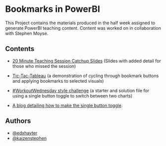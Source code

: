 # Bookmarks in PowerBI

This Project contains the materials produced in the half week assigned to generate PowerBI teaching content. Content was worked on in collaboration with Stephen Moyse.

## Contents

- [20 Minute Teaching Session Catchup Slides]() (Slides with added detail for those who missed the session)

- [Tic-Tac-Tableau]() (a demonstration of cycling through bookmark buttons and applying bookmarks to selected visuals)

- [#WorkoutWednesday style challenge]() (a starter and solution file for using a single button toggle to switch between two charts)

- [A blog detailing how to make the single button toggle]().

## Authors

- [@edxhayter](https://www.github.com/edxhayter)
- [@kaizenstephen](https://www.github.com/kaizenstephen)
